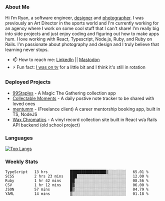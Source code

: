 ### About Me
Hi I’m Ryan, a software engineer, [designer](https://www.denvermullets.com/video) and [photographer](https://www.denvermullets.com/). I was previously an Art Director in the sports world and I'm currently working for an agency where I work on some cool stuff that I can't share! I'm really big into side projects and just enjoy coding and figuring out how to make apps hum. I love working with React, Typescript, Node.js, Ruby, and Ruby on Rails. I'm passionate about photography and design and I truly believe that learning never stops.

- 📫 How to reach me: [LinkedIn](https://www.linkedin.com/in/ryanvaznis) || <a rel="me" href="https://hachyderm.io/@denvermullets">Mastodon</a> 
- ⚡ Fun fact: [I was on tv](https://vimeo.com/381425882) for a little bit and I think it's still in rotation

### Deployed Projects
- [99Staples](https://99staples.com) - A Magic The Gathering collection app
- [Collectable Moments](https://collectablemoments.com) - A daily postive note tracker to be shared with loved ones
- [mentumm](https://portal.mentumm.com/) - (Freelance client) A career mentorship booking app, built in TS, NodeJS
- [Wax Chromatics](https://waxchromatics.com) - A vinyl record collection site built in React w/a Rails API backend (old school project)

### Languages
[![Top Langs](https://github-readme-stats-redux-5pa1-denvermullets.vercel.app/api/top-langs/?username=denvermullets&layout=compact&langs_count=10)](https://github.com/denvermullets)



### Weekly Stats
<!--START_SECTION:waka-->

```text
TypeScript   13 hrs          ████████████████▒░░░░░░░░   65.01 %
SCSS         2 hrs 23 mins   ███░░░░░░░░░░░░░░░░░░░░░░   12.00 %
Ruby         1 hr 42 mins    ██░░░░░░░░░░░░░░░░░░░░░░░   08.56 %
CSV          1 hr 12 mins    █▓░░░░░░░░░░░░░░░░░░░░░░░   06.00 %
JSON         57 mins         █▒░░░░░░░░░░░░░░░░░░░░░░░   04.79 %
YAML         14 mins         ▒░░░░░░░░░░░░░░░░░░░░░░░░   01.18 %
```

<!--END_SECTION:waka-->

